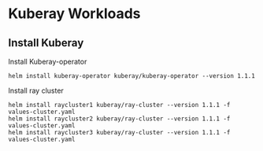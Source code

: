 # Kuberay Workloads

## Install Kuberay

Install Kuberay-operator
```
helm install kuberay-operator kuberay/kuberay-operator --version 1.1.1
```

Install ray cluster
```
helm install raycluster1 kuberay/ray-cluster --version 1.1.1 -f values-cluster.yaml
helm install raycluster2 kuberay/ray-cluster --version 1.1.1 -f values-cluster.yaml
helm install raycluster3 kuberay/ray-cluster --version 1.1.1 -f values-cluster.yaml
```


